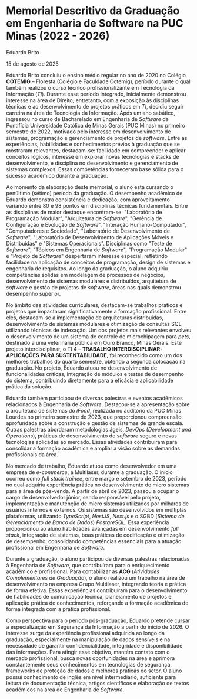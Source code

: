 # Memorial Descritivo da Graduação em Engenharia de Software na PUC Minas (2022 - 2026)

Eduardo Brito

15 de agosto de 2025

Eduardo Brito concluiu o ensino médio regular no ano de 2020 no Colégio **COTEMIG** – Floresta (Colégio e Faculdade Cotemig), período durante o qual também realizou o curso técnico profissionalizante em Tecnologia da Informação (_TI_). Durante esse período integrado, inicialmente demonstrou interesse na área de Direito; entretanto, com a exposição às disciplinas técnicas e ao desenvolvimento de projetos práticos em _TI_, decidiu seguir carreira na área de Tecnologia da Informação. Após um ano sabático, ingressou no curso de Bacharelado em Engenharia de _Software_ da Pontifícia Universidade Católica de Minas Gerais (PUC Minas) no primeiro semestre de 2022, motivado pelo interesse em desenvolvimento de sistemas, programação e gerenciamento de projetos de _software_. Entre as experiências, habilidades e conhecimentos prévios à graduação que se mostraram relevantes, destacam-se: facilidade em compreender e aplicar conceitos lógicos, interesse em explorar novas tecnologias e stacks de desenvolvimento, e disciplina no desenvolvimento e gerenciamento de sistemas complexos. Essas competências forneceram base sólida para o sucesso acadêmico durante a graduação.

Ao momento da elaboração deste memorial, o aluno está cursando o penúltimo (sétimo) período da graduação. O desempenho acadêmico de Eduardo demonstra consistência e dedicação, com aproveitamento variando entre 80 e 98 pontos em disciplinas técnicas fundamentais. Entre as disciplinas de maior destaque encontram-se: "Laboratório de Programação Modular", "Arquitetura de _Software_", "Gerência de Configuração e Evolução de _Software_", "Interação Humano-Computador", "Computadores e Sociedade", "Laboratório de Desenvolvimento de _Software_", "Laboratório de Desenvolvimento de Aplicações Móveis e Distribuídas" e "Sistemas Operacionais". Disciplinas como "Teste de _Software_", "Tópicos em Engenharia de _Software_", "Programação Modular" e "Projeto de _Software_" despertaram interesse especial, refletindo facilidade na aplicação de conceitos de programação, design de sistemas e engenharia de requisitos. Ao longo da graduação, o aluno adquiriu competências sólidas em modelagem de processos de negócios, desenvolvimento de sistemas modulares e distribuídos, arquitetura de _software_ e gestão de projetos de _software_, áreas nas quais demonstrou desempenho superior.

No âmbito das atividades curriculares, destacam-se trabalhos práticos e projetos que impactaram significativamente a formação profissional. Entre eles, destacam-se a implementação de arquiteturas distribuídas, desenvolvimento de sistemas modulares e otimização de consultas SQL utilizando técnicas de indexação. Um dos projetos mais relevantes envolveu o desenvolvimento de um sistema de controle de microchipagem para _pets_, destinado a uma veterinária pública em Ouro Branco, Minas Gerais. Este projeto interdisciplinar, o TI 4 – **TRABALHO INTERDISCIPLINAR: APLICAÇÕES PARA SUSTENTABILIDADE**, foi reconhecido como um dos melhores trabalhos do quarto semestre, obtendo a segunda colocação na graduação. No projeto, Eduardo atuou no desenvolvimento de funcionalidades críticas, integração de módulos e testes de desempenho do sistema, contribuindo diretamente para a eficácia e aplicabilidade prática da solução.

Eduardo também participou de diversas palestras e eventos acadêmicos relacionados à Engenharia de _Software_. Destacou-se a apresentação sobre a arquitetura de sistemas do _iFood_, realizada no auditório da PUC Minas Lourdes no primeiro semestre de 2023, que proporcionou compreensão aprofundada sobre a construção e gestão de sistemas de grande escala. Outras palestras abordaram metodologias ágeis, _DevOps_ (_Development and Operations_), práticas de desenvolvimento de _software_ seguro e novas tecnologias aplicadas ao mercado. Essas atividades contribuíram para consolidar a formação acadêmica e ampliar a visão sobre as demandas profissionais da área.

No mercado de trabalho, Eduardo atuou como desenvolvedor em uma empresa de _e-commerce_, a Multilaser, durante a graduação. O início ocorreu como _full stack trainee_, entre março e setembro de 2023, período no qual adquiriu experiência prática no desenvolvimento de micro sistemas para a área de pós-venda. A partir de abril de 2023, passou a ocupar o cargo de desenvolvedor júnior, sendo responsável pelo projeto, implementação e manutenção de micro sistemas utilizados por milhares de usuários internos e externos. Os sistemas são desenvolvidos em múltiplas plataformas, utilizando _TypeScript_, _NestJS_, _Next.js_ e o SGBD (_Sistema de Gerenciamento de Banco de Dados_) _PostgreSQL_. Essa experiência proporcionou ao aluno habilidades avançadas em desenvolvimento _full stack_, integração de sistemas, boas práticas de codificação e otimização de desempenho, consolidando competências essenciais para a atuação profissional em Engenharia de _Software_.

Durante a graduação, o aluno participou de diversas palestras relacionadas à Engenharia de _Software_, que contribuíram para o enriquecimento acadêmico e profissional. Para contabilizar as **ACG** (_Atividades Complementares de Graduação_), o aluno realizou um trabalho na área de desenvolvimento na empresa Grupo Multilaser, integrando teoria e prática de forma efetiva. Essas experiências contribuíram para o desenvolvimento de habilidades de comunicação técnica, planejamento de projetos e aplicação prática de conhecimentos, reforçando a formação acadêmica de forma integrada com a prática profissional.

Como perspectiva para o período pós-graduação, Eduardo pretende cursar a especialização em Segurança da Informação a partir do início de 2026. O interesse surge da experiência profissional adquirida ao longo da graduação, especialmente na manipulação de dados sensíveis e na necessidade de garantir confidencialidade, integridade e disponibilidade das informações. Para atingir esse objetivo, mantém contato com o mercado profissional, busca novas oportunidades na área e aprimora constantemente seus conhecimentos em tecnologias de segurança, frameworks de proteção de dados e melhores práticas do setor. O aluno possui conhecimento de inglês em nível intermediário, suficiente para leitura de documentação técnica, artigos científicos e elaboração de textos acadêmicos na área de Engenharia de _Software_.
